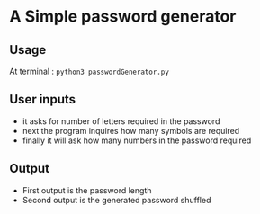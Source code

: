 # A Simple password generator

## Usage
At terminal :
	```python3 passwordGenerator.py```

## User inputs
- it asks for number of letters required in the password
- next the program inquires how many symbols are required
- finally it will ask how many numbers in the password required

## Output
- First output is the password length
- Second output is the generated password shuffled
